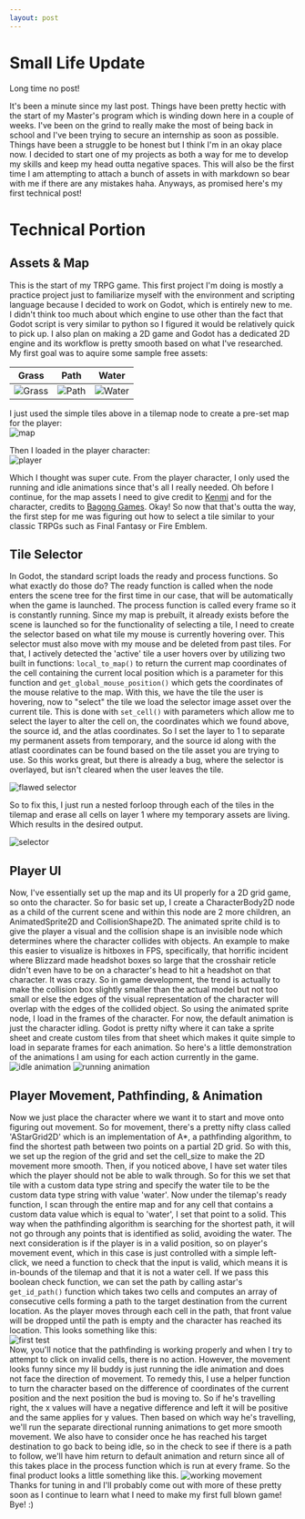 ```yaml
---
layout: post
--- 
```


# Small Life Update

Long time no post!

It's been a minute since my last post. Things have been pretty hectic with
the start of my Master's program which is winding down here in a couple of weeks.
I've been on the grind to really make the most of being back in school and I've been
trying to secure an internship as soon as possible. Things have been a struggle to be
honest but I think I'm in an okay place now. I decided to start one of my projects
as both a way for me to develop my skills and keep my head outta negative spaces. 
This will also be the first time I am attempting to attach a bunch of assets in with
markdown so bear with me if there are any mistakes haha.
Anyways, as promised here's my first technical post!   
   
# Technical Portion   
## Assets & Map   
This is the start of my TRPG game. This first project I'm doing is mostly a practice
project just to familiarize myself with the environment and scripting language
because I decided to work on Godot, which is entirely new to me. I didn't think too
much about which engine to use other than the fact that Godot script is very similar
to python so I figured it would be relatively quick to pick up. I also plan on
making a 2D game and Godot has a dedicated 2D engine and its workflow is pretty
smooth based on what I've researched.   
My first goal was to aquire some sample free assets:   
   
|   Grass   |   Path    |   Water   |
| :--------: | :--------: | :--------: |
| ![Grass](../../../assets/img/projects/practice_game/Grass_Middle.png)|![Path](../../../assets/img/projects/practice_game/Path_Middle.png)|![Water](../../../assets/img/projects/practice_game/Water_Middle.png)|   
   
I just used the simple tiles above in a tilemap node to create a pre-set map for the player:   
![map](../../../assets/img/projects/practice_game/sample_map.png)   
   
Then I loaded in the player character:   
![player](https://img.itch.zone/aW1hZ2UvMjM4Mjk0My8xNDEwODEyMy5naWY=/original/3zgiGR.gif)   
   
Which I thought was super cute. From the player character, I only used the running and idle
animations since that's all I really needed. Oh before I continue, for the map assets I need
to give credit to [Kenmi](https://kenmi-art.itch.io/) and for the character, credits to 
[Bagong Games](https://bagong-games.itch.io/). Okay! So now that that's outta the way, the first
step for me was figuring out how to select a tile similar to your classic TRPGs such as Final
Fantasy or Fire Emblem.   
## Tile Selector   
In Godot, the standard script loads the ready and process functions. So what
exactly do those do? The ready function is called when the node enters the scene tree for the first time
in our case, that will be automatically when the game is launched. The process function is called every
frame so it is constantly running. Since my map is prebuilt, it already exists before the scene is launched
so for the functionality of selecting a tile, I need to create the selector based on what tile my
mouse is currently hovering over. This selector must also move with my mouse and be deleted from past
tiles. For that, I actively detected the 'active' tile a user hovers over by utilizing two built in functions:
`local_to_map()` to return the current map coordinates of the cell containing the current local position which is
a parameter for this function and `get_global_mouse_position()` which gets the coordinates of the mouse relative
to the map. With this, we have the tile the user is hovering, now to "select" the tile we load the
selector image asset over the current tile. This is done with `set_cell()` with parameters which allow me
to select the layer to alter the cell on, the coordinates which we found above, the source id, and the atlas coordinates.
So I set the layer to 1 to separate my permanent assets from temporary, and the source id along with the atlast
coordinates can be found based on the tile asset you are trying to use. So this works great, but there is already
a bug, where the selector is overlayed, but isn't cleared when the user leaves the tile.   
   
![flawed selector](../../../assets/img/projects/practice_game/flawed.gif)   
   
So to fix this, I just run a nested forloop through each of the tiles in the tilemap and erase all cells on layer 1
where my temporary assets are living. Which results in the desired output.   
   
![selector](../../../assets/img/projects/practice_game/working.gif)   
   
## Player UI   
Now, I've essentially set up the map and its UI properly for a 2D grid game, so onto the character. So for basic set up, 
I create a CharacterBody2D node as a child of the current scene and within this node are 2 more children, an AnimatedSprite2D and CollisionShape2D. The animated sprite child is to give the player a visual and the collision shape is an invisible node which determines
where the character collides with objects. An example to make this easier to visualize is hitboxes in FPS, specifically,
that horrific incident where Blizzard made headshot boxes so large that the crosshair reticle didn't even have to be
on a character's head to hit a headshot on that character. It was crazy. So in game development, the trend is actually to
make the collision box slightly smaller than the actual model but not too small or else the edges of the visual representation
of the character will overlap with the edges of the collided object. So using the animated sprite node, I load in the frames
of the character. For now, the default animation is just the character idling. Godot is pretty nifty where it can take a sprite
sheet and create custom tiles from that sheet which makes it quite simple to load in separate frames for each animation. So
here's a little demonstration of the animations I am using for each action currently in the game.   
![idle animation](../../../assets/img/projects/practice_game/idle.gif)
![running animation](../../../assets/img/projects/practice_game/running.gif)   
## Player Movement, Pathfinding, & Animation   
Now we just place the character where we want it to start and move onto figuring out movement. So for movement, there's a
pretty nifty class called 'AStarGrid2D' which is an implementation of A*, a pathfinding algorithm, to find the shortest path
between two points on a partial 2D grid. So with this, we set up the region of the grid and set the cell_size to make
the 2D movement more smooth. Then, if you noticed above, I have set water tiles which the player should not be able to
walk through. So for this we set that tile with a custom data type string and specify the water tile to be the custom
data type string with value 'water'. Now under the tilemap's ready function, I scan through the entire map and for any
cell that contains a custom data value which is equal to 'water', I set that point to a solid. This way when the pathfinding
algorithm is searching for the shortest path, it will not go through any points that is identified as solid, avoiding the water.
The next consideration is if the player is in a valid position, so on player's movement event, which in this case is just controlled
with a simple left-click, we need a function to check that the input is valid, which means it is in-bounds of the tilemap
and that it is not a water cell. If we pass this boolean check function, we can set the path by calling astar's `get_id_path()`
function which takes two cells and computes an array of consecutive cells forming a path to the target destination from the
current location. As the player moves through each cell in the path, that front value will be dropped until the path is empty
and the character has reached its location. This looks something like this:   
![first test](../../../assets/img/projects/practice_game/movement.gif)   
Now, you'll notice that the pathfinding is working properly and when I try to attempt to click on invalid cells, there is no action.
However, the movement looks funny since my lil buddy is just running the idle animation and does not face the direction of movement.
To remedy this, I use a helper function to turn the character based on the difference of coordinates of the current position and the
next position the bud is moving to. So if he's travelling right, the x values will have a negative difference and left it will be positive
and the same applies for y values. Then based on which way he's travelling, we'll run the separate directional running animations
to get more smooth movement. We also have to consider once he has reached his target destination to go back to being idle,
so in the check to see if there is a path to follow, we'll have him return to default animation and return since all of this takes
place in the process function which is run at every frame. So the final product looks a little something like this.
![working movement](../../../assets/img/projects/practice_game/working_movement.gif)   
Thanks for tuning in and I'll probably come out with more of these pretty soon as I continue to learn what I need to make my first
full blown game! Bye! :)
